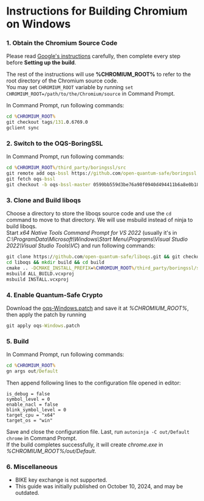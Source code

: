 # Instructions for Building Chromium on Windows

### 1. Obtain the Chromium Source Code

Please read [Google's instructions](https://chromium.googlesource.com/chromium/src/+/HEAD/docs/windows_build_instructions.md) carefully, then complete every step before **Setting up the build**.

The rest of the instructions will use **%CHROMIUM_ROOT%** to refer to the root directory of the Chromium source code.\
You may set `CHROMIUM_ROOT` variable by running `set CHROMIUM_ROOT=/path/to/the/Chromium/source` in Command Prompt.

In Command Prompt, run following commands:

```bat
cd %CHROMIUM_ROOT%
git checkout tags/131.0.6769.0
gclient sync
```

### 2. Switch to the OQS-BoringSSL

In Command Prompt, run following commands:

```bat
cd %CHROMIUM_ROOT%/third_party/boringssl/src
git remote add oqs-bssl https://github.com/open-quantum-safe/boringssl
git fetch oqs-bssl
git checkout -b oqs-bssl-master 0599bb559d3be76a98f0940d494411b6a8e0b18e
```

### 3. Clone and Build liboqs

Choose a directory to store the liboqs source code and use the `cd` command to move to that directory. We will use msbuild instead of ninja to build liboqs.\
Start _x64 Native Tools Command Prompt for VS 2022_ (usually it's in _C:\ProgramData\Microsoft\Windows\Start Menu\Programs\Visual Studio 2022\Visual Studio Tools\VC_) and run following commands:

```bat
git clone https://github.com/open-quantum-safe/liboqs.git && git checkout 9aa2e1481cd0c242658ec8e92776741feabec163
cd liboqs && mkdir build && cd build
cmake .. -DCMAKE_INSTALL_PREFIX=%CHROMIUM_ROOT%/third_party/boringssl/src/oqs -DOQS_USE_OPENSSL=OFF -DCMAKE_BUILD_TYPE=Release
msbuild ALL_BUILD.vcxproj
msbuild INSTALL.vcxproj
```

### 4. Enable Quantum-Safe Crypto

Download the [oqs-Windows.patch](https://raw.githubusercontent.com/open-quantum-safe/oqs-demos/main/chromium/oqs-Windows.patch) and save it at _%CHROMIUM_ROOT%_, then apply the patch by running

```bat
git apply oqs-Windows.patch
```

### 5. Build

In Command Prompt, run following commands:

```bat
cd %CHROMIUM_ROOT%
gn args out/Default
```

Then append following lines to the configuration file opened in editor:

```
is_debug = false
symbol_level = 0
enable_nacl = false
blink_symbol_level = 0
target_cpu = "x64"
target_os = "win"
```

Save and close the configuration file. Last, run `autoninja -C out/Default chrome` in Command Prompt.\
If the build completes successfully, it will create _chrome.exe_ in _%CHROMIUM_ROOT%/out/Default_.

### 6. Miscellaneous

- BIKE key exchange is not supported.
- This guide was initially published on October 10, 2024, and may be outdated.